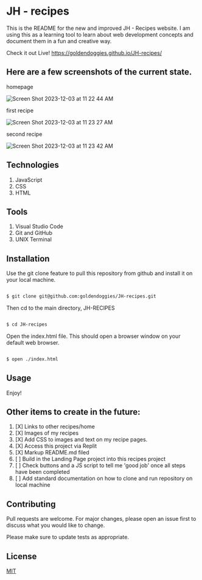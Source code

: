 
# JH - recipes

This is the README for the new and improved JH - Recipes website. I am using this as a learning tool to learn about web development concepts and document them in a fun and creative way.


Check it out Live!
https://goldendoggies.github.io/JH-recipes/


## Here are a few screenshots of the current state.

homepage

![Screen Shot 2023-12-03 at 11 22 44 AM](https://github.com/goldendoggies/JH-recipes/assets/95260164/bcd3b31e-307f-431d-b5fc-fe160e07be7d)

first recipe

![Screen Shot 2023-12-03 at 11 23 27 AM](https://github.com/goldendoggies/JH-recipes/assets/95260164/557dcab6-c8c3-4dd5-9278-4cf6969f94b2)

second recipe

![Screen Shot 2023-12-03 at 11 23 42 AM](https://github.com/goldendoggies/JH-recipes/assets/95260164/76eb5320-3a41-4496-ae09-c322cb919e88)


## Technologies
1. JavaScript
2. CSS
3. HTML


## Tools
1. Visual Studio Code
2. Git and GitHub
3. UNIX Terminal


## Installation

Use the git clone feature to pull this repository from github and install it on your local machine. 

```bash

$ git clone git@github.com:goldendoggies/JH-recipes.git

```

Then cd to the main directory, JH-RECIPES 

```bash

$ cd JH-recipes

```
Open the index.html file. This should open a browser window on your default web browser.

```bash

$ open ./index.html

```

## Usage

Enjoy!


##  Other items to create in the future:

1. [X] Links to other recipes/home
2. [X] Images of my recipes
3. [X] Add CSS to images and text on my recipe pages.
4. [X] Access this project via Replit
5. [X] Markup README.md filed
6. [ ] Build in the Landing Page project into this recipes project
7. [ ] Check buttons and a JS script to tell me 'good job' once all steps have been  completed
8. [ ] Add standard documentation on how to clone and run repository on local machine



## Contributing

Pull requests are welcome. For major changes, please open an issue first
to discuss what you would like to change.

Please make sure to update tests as appropriate.

## License

[MIT](https://choosealicense.com/licenses/mit/)
